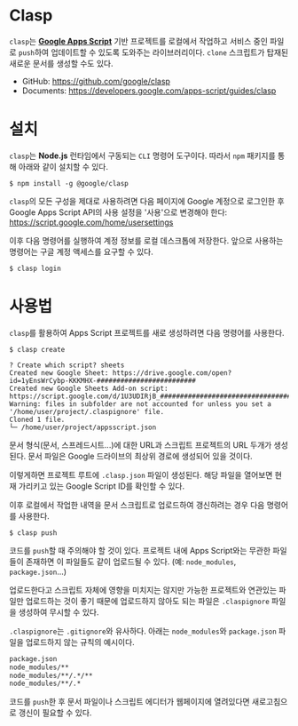 # Clasp

`clasp`는 **[Google Apps Script](https://developers.google.com/apps-script)** 기반 프로젝트를 로컬에서 작업하고 서비스 중인 파일로 `push`하여 업데이트할 수 있도록 도와주는 라이브러리이다. `clone` 스크립트가 탑재된 새로운 문서를 생성할 수도 있다.

- GitHub: https://github.com/google/clasp
- Documents: https://developers.google.com/apps-script/guides/clasp

# 설치

`clasp`는 **Node.js** 런타임에서 구동되는 `CLI` 명령어 도구이다. 따라서 `npm` 패키지를 통해 아래와 같이 설치할 수 있다.

```shell
$ npm install -g @google/clasp
```

`clasp`의 모든 구성을 제대로 사용하려면 다음 페이지에 Google 계정으로 로그인한 후 Google Apps Script API의 사용 설정을 '사용'으로 변경해야 한다: https://script.google.com/home/usersettings

이후 다음 명령어를 실행하여 계정 정보를 로컬 데스크톱에 저장한다. 앞으로 사용하는 명령어는 구글 계정 액세스를 요구할 수 있다.

```shell
$ clasp login
```

# 사용법

`clasp`를 활용하여 Apps Script 프로젝트를 새로 생성하려면 다음 명령어를 사용한다.

```shell
$ clasp create

? Create which script? sheets
Created new Google Sheet: https://drive.google.com/open?id=1yEnsWrCybp-KKKMHX-#########################
Created new Google Sheets Add-on script: https://script.google.com/d/1U3UDIRjB_##############################################/edit
Warning: files in subfolder are not accounted for unless you set a '/home/user/project/.claspignore' file.
Cloned 1 file.
└─ /home/user/project/appsscript.json
```

문서 형식(문서, 스프레드시트...)에 대한 URL과 스크립트 프로젝트의 URL 두개가 생성된다. 문서 파일은 Google 드라이브의 최상위 경로에 생성되어 있을 것이다.

이렇게하면 프로젝트 루트에 `.clasp.json` 파일이 생성된다. 해당 파일을 열어보면 현재 가리키고 있는 Google Script ID를 확인할 수 있다.

이후 로컬에서 작업한 내역을 문서 스크립트로 업로드하여 갱신하려는 경우 다음 명령어를 사용한다.

```shell
$ clasp push
```

코드를 `push`할 때 주의해야 할 것이 있다. 프로젝트 내에 Apps Script와는 무관한 파일들이 존재하면 이 파일들도 같이 업로드될 수 있다. (예: `node_modules`, `package.json`...)

업로드한다고 스크립트 자체에 영향을 미치지는 않지만 가능한 프로젝트와 연관있는 파일만 업로드하는 것이 좋기 때문에 업로드하지 않아도 되는 파일은 `.claspignore` 파일을 생성하여 무시할 수 있다.

`.claspignore`는 `.gitignore`와 유사하다. 아래는 `node_modules`와 `package.json` 파일을 업로드하지 않는 규칙의 예시이다.

```txt
package.json
node_modules/**
node_modules/**/.*/**
node_modules/**/.*
```

코드를 `push`한 후 문서 파일이나 스크립트 에디터가 웹페이지에 열려있다면 새로고침으로 갱신이 필요할 수 있다.
